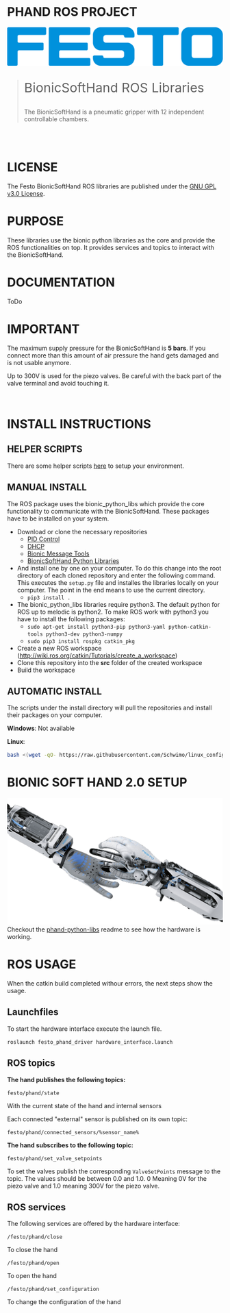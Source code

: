 # PHAND ROS PROJECT
[![FESTO](images/logo.png)](https://www.festo.com/group/de/cms/10156.htm)

> <p style="font-size:30px">BionicSoftHand ROS Libraries </p>
> The BionicSoftHand is a pneumatic gripper with 12 independent controllable chambers. 

<br></br>

# LICENSE
The Festo BionicSoftHand ROS libraries are published under the [GNU GPL v3.0 License](https://www.gnu.org/licenses/gpl-3.0.de.html).

# PURPOSE
These libraries use the bionic python libraries as the core and provide the ROS functionalities on top. It provides services and topics to interact with the BionicSoftHand.

# DOCUMENTATION
ToDo

# IMPORTANT

The maximum supply pressure for the BionicSoftHand is **5 bars**. If you connect more than this amount of air pressure the hand gets damaged and is not usable anymore.

Up to 300V is used for the piezo valves. Be careful with the back part of the valve terminal and avoid touching it.

<br>

# INSTALL INSTRUCTIONS

## HELPER SCRIPTS
There are some helper scripts [here](https://github.com/Schwimo/linux_config) to setup your environment.

## MANUAL INSTALL

The ROS package uses the bionic_python_libs which provide the core functionality to communicate with the BionicSoftHand. 
These packages have to be installed on your system. 

* Download or clone the necessary repositories
    * [PID Control](https://github.com/Schwimo/bionic-pid-control)
    * [DHCP](https://github.com/Schwimo/bionic-dhcp)
    * [Bionic Message Tools](https://github.com/Schwimo/bionic-message-tools)
    * [BionicSoftHand Python Libraries](https://github.com/Schwimo/phand-python-libs)
* And install one by one on your computer. To do this change into the root directory of each cloned repository and enter the following command. This executes the `setup.py` file and installes the libraries locally on your computer. The point in the end means to use the current directory.
    * `` pip3 install .  ``
* The bionic_python_libs libraries require python3. The default python for ROS up to melodic is python2. To make ROS work with python3 you have to install the following packages: 
    * `` sudo apt-get install python3-pip python3-yaml python-catkin-tools python3-dev python3-numpy ``
    * `` sudo pip3 install rospkg catkin_pkg ``
* Create a new ROS workspace (http://wiki.ros.org/catkin/Tutorials/create_a_workspace)
* Clone this repository into the **src** folder of the created workspace
* Build the workspace

## AUTOMATIC INSTALL
The scripts under the install directory will pull the repositories and install their packages on your computer.

**Windows**:
Not available

**Linux**:
```bash
bash <(wget -qO- https://raw.githubusercontent.com/Schwimo/linux_config/master/scripts/setup_phand.bash)
```

# BIONIC SOFT HAND 2.0 SETUP
[![FESTO](images/bionic_soft_hand.png)](https://www.festo.com/group/de/cms/10156.htm)
Checkout the [phand-python-libs](https://github.com/Schwimo/phand-python-libs) readme to see how the hardware is working.

# ROS USAGE

When the catkin build completed withour errors, the next steps show the usage.

## Launchfiles
To start the hardware interface execute the launch file.
```
roslaunch festo_phand_driver hardware_interface.launch
```

## ROS topics
**The hand publishes the following topics:**
```
festo/phand/state
```
With the current state of the hand and internal sensors

Each connected "external" sensor is published on its own topic:
```
festo/phand/connected_sensors/%sensor_name%
```

**The hand subscribes to the following topic:**
```
festo/phand/set_valve_setpoints
```
To set the valves publish the corresponding `ValveSetPoints` message to the topic.
The values should be between 0.0 and 1.0. 0 Meaning 0V for the piezo valve and 1.0 meaning 300V for the piezo valve.

## ROS services
The following services are offered by the hardware interface:

```
/festo/phand/close
```
To close the hand 
```
/festo/phand/open
```
To open the hand
```
/festo/phand/set_configuration
```
To change the configuration of the hand

